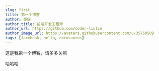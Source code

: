 ```yaml
---
slug: first
title: 第一个博客
author: 墨痕
author_title: 前端开发工程师
author_url: https://github.com/coder-liulin
author_image_url: https://avatars.githubusercontent.com/u/35750509
tags: [facebook, hello, docusaurus]
---
```


<!--
 * @Description: 
 * @Version: 2.0
 * @Autor: 刘林
 * @Date: 2020-03-12 20:06:22
 * @LastEditors: 刘林
 * @LastEditTime: 2020-03-20 14:46:05
 -->


这是我第一个博客，请多多关照

<!--truncate-->

哈哈哈





